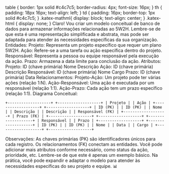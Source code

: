 table { border: 1px solid #c4c7c5; border-radius: 4px; font-size: 16px; } th { padding: 18px 16px; text-align: left; } td { padding: 16px; border-top: 1px solid #c4c7c5; } .katex-mathml{ display: block; text-align: center; } .katex-html { display: none; } 
Claro! Vou criar um modelo conceitual de banco de dados para armazenar informações relacionadas ao 5W2H. Lembre-se de que esta é uma representação simplificada e abstrata, mas pode ser adaptada para atender às necessidades específicas da sua organização.
Entidades:
Projeto: Representa um projeto específico que requer um plano 5W2H.
Ação: Refere-se a uma tarefa ou ação específica dentro do projeto.
Responsável: Representa a pessoa ou equipe responsável pela execução da ação.
Prazo: Armazena a data limite para conclusão da ação.
Atributos:
Projeto: 
ID (chave primária)
Nome
Descrição
Ação: 
ID (chave primária)
Descrição
Responsável: 
ID (chave primária)
Nome
Cargo
Prazo: 
ID (chave primária)
Data
Relacionamentos:
Projeto-Ação: 
Um projeto pode ter várias ações (relação 1:N).
Ação-Responsável: 
Uma ação é executada por um responsável (relação 1:1).
Ação-Prazo: 
Cada ação tem um prazo específico (relação 1:1).
Diagrama Conceitual:

```
+-------------------+ +-------------------+ | Projeto | | Ação | +-------------------+ +-------------------+ | ID (PK) | | ID (PK) | | Nome | | Descrição | | Descrição | | Responsável (FK) | +-------------------+ | Prazo (FK) | +-------------------+ +-------------------+ +-------------------+ | Responsável | | Prazo | +-------------------+ +-------------------+ | ID (PK) | | ID (PK) | | Nome | | Data | | Cargo | +-------------------+ +-------------------+ 

```

Observações:
As chaves primárias (PK) são identificadores únicos para cada registro.
Os relacionamentos (FK) conectam as entidades.
Você pode adicionar mais atributos conforme necessário, como status da ação, prioridade, etc.
Lembre-se de que este é apenas um exemplo básico. Na prática, você pode expandir e adaptar o modelo para atender às necessidades específicas do seu projeto e equipe. 📊
